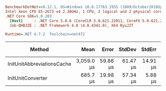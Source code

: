 ``` ini

BenchmarkDotNet=v0.12.1, OS=Windows 10.0.17763.1935 (1809/October2018Update/Redstone5)
Intel Xeon CPU E5-2673 v4 2.30GHz, 1 CPU, 2 logical and 2 physical cores
.NET Core SDK=5.0.203
  [Host]     : .NET Core 5.0.6 (CoreCLR 5.0.621.22011, CoreFX 5.0.621.22011), X64 RyuJIT
  Job-QHBJZE : .NET Framework 4.8 (4.8.4341.0), X64 RyuJIT

Runtime=.NET 4.7.2  Toolchain=net472  

```
|                     Method |       Mean |    Error |   StdDev |   StdErr |        Min |        Max |     Median |    Gen 0 |    Gen 1 | Gen 2 |  Allocated |
|--------------------------- |-----------:|---------:|---------:|---------:|-----------:|-----------:|-----------:|---------:|---------:|------:|-----------:|
| InitUnitAbbreviationsCache | 3,059.0 μs | 59.86 μs | 61.47 μs | 14.91 μs | 2,955.6 μs | 3,155.4 μs | 3,070.4 μs | 253.9063 | 125.0000 |     - | 1638.61 KB |
|          InitUnitConverter |   685.7 μs | 19.98 μs | 57.34 μs |  5.88 μs |   564.0 μs |   827.9 μs |   681.8 μs |        - |        - |     - |  720.88 KB |
